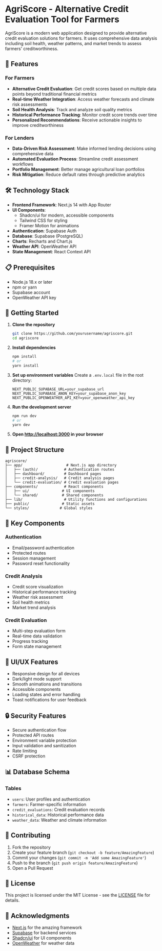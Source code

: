 # AgriScore - Alternative Credit Evaluation Tool for Farmers
 
AgriScore is a modern web application designed to provide alternative credit evaluation solutions for farmers. It uses comprehensive data analysis including soil health, weather patterns, and market trends to assess farmers' creditworthiness.
 
## 🌟 Features

### For Farmers

- **Alternative Credit Evaluation**: Get credit scores based on multiple data points beyond traditional financial metrics
- **Real-time Weather Integration**: Access weather forecasts and climate risk assessments
- **Soil Health Analysis**: Track and analyze soil quality metrics
- **Historical Performance Tracking**: Monitor credit score trends over time
- **Personalized Recommendations**: Receive actionable insights to improve creditworthiness

### For Lenders
- **Data-Driven Risk Assessment**: Make informed lending decisions using comprehensive data
- **Automated Evaluation Process**: Streamline credit assessment workflows
- **Portfolio Management**: Better manage agricultural loan portfolios
- **Risk Mitigation**: Reduce default rates through predictive analytics

## 🛠️ Technology Stack

- **Frontend Framework**: Next.js 14 with App Router
- **UI Components**: 
  - Shadcn/ui for modern, accessible components
  - Tailwind CSS for styling
  - Framer Motion for animations
- **Authentication**: Supabase Auth
- **Database**: Supabase (PostgreSQL)
- **Charts**: Recharts and Chart.js
- **Weather API**: OpenWeather API
- **State Management**: React Context API

## 📋 Prerequisites

- Node.js 18.x or later
- npm or yarn
- Supabase account
- OpenWeather API key

## 🚀 Getting Started

1. **Clone the repository**
   ```bash
   git clone https://github.com/yourusername/agriscore.git
   cd agriscore
   ```

2. **Install dependencies**
   ```bash
   npm install
   # or
   yarn install
   ```

3. **Set up environment variables**
   Create a `.env.local` file in the root directory:
   ```env
   NEXT_PUBLIC_SUPABASE_URL=your_supabase_url
   NEXT_PUBLIC_SUPABASE_ANON_KEY=your_supabase_anon_key
   NEXT_PUBLIC_OPENWEATHER_API_KEY=your_openweather_api_key
   ```

4. **Run the development server**
   ```bash
   npm run dev
   # or
   yarn dev
   ```

5. **Open [http://localhost:3000](http://localhost:3000) in your browser**

## 📁 Project Structure

```
agriscore/
├── app/                    # Next.js app directory
│   ├── (auth)/            # Authentication routes
│   ├── dashboard/         # Dashboard pages
│   ├── credit-analysis/   # Credit analysis pages
│   └── credit-evaluation/ # Credit evaluation pages
├── components/            # React components
│   ├── ui/               # UI components
│   └── shared/           # Shared components
├── lib/                   # Utility functions and configurations
├── public/               # Static assets
└── styles/              # Global styles
```

## 🔑 Key Components

### Authentication
- Email/password authentication
- Protected routes
- Session management
- Password reset functionality

### Credit Analysis
- Credit score visualization
- Historical performance tracking
- Weather risk assessment
- Soil health metrics
- Market trend analysis

### Credit Evaluation
- Multi-step evaluation form
- Real-time data validation
- Progress tracking
- Form state management

## 🎨 UI/UX Features

- Responsive design for all devices
- Dark/light mode support
- Smooth animations and transitions
- Accessible components
- Loading states and error handling
- Toast notifications for user feedback

## 🔒 Security Features

- Secure authentication flow
- Protected API routes
- Environment variable protection
- Input validation and sanitization
- Rate limiting
- CSRF protection

## 📊 Database Schema

### Tables
- `users`: User profiles and authentication
- `farmers`: Farmer-specific information
- `credit_evaluations`: Credit evaluation records
- `historical_data`: Historical performance data
- `weather_data`: Weather and climate information

## 🤝 Contributing

1. Fork the repository
2. Create your feature branch (`git checkout -b feature/AmazingFeature`)
3. Commit your changes (`git commit -m 'Add some AmazingFeature'`)
4. Push to the branch (`git push origin feature/AmazingFeature`)
5. Open a Pull Request

## 📝 License

This project is licensed under the MIT License - see the [LICENSE](LICENSE) file for details.

## 🙏 Acknowledgments

- [Next.js](https://nextjs.org/) for the amazing framework
- [Supabase](https://supabase.com/) for backend services
- [Shadcn/ui](https://ui.shadcn.com/) for UI components
- [OpenWeather](https://openweathermap.org/) for weather data
